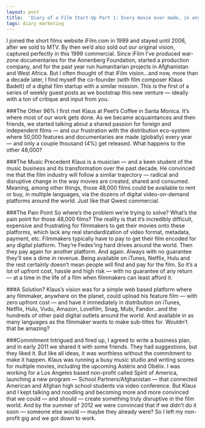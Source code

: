 ```yaml
---
layout: post
title:  'Diary of a Film Start-Up Part 1: Every movie ever made, in any language, anytime, day or night…'
tags: diary marketing
---
```

I joined the short films website iFilm.com in 1999 and stayed until 2006, after we sold to MTV. By then we’d also sold out our original vision, captured perfectly in this 1999 commercial. Since iFilm I’ve produced war-zone documentaries for the Annenberg Foundation, started a production company, and for the past year run humanitarian projects in Afghanistan and West Africa. But I often thought of that iFilm vision…and now, more than a decade later, I find myself the co-founder (with film composer Klaus Badelt) of a digital film startup with a similar mission. This is the first of a series of weekly guest posts as we bootstrap this new venture — ideally with a ton of critique and input from you.

###The Other 96%
I first met Klaus at Peet’s Coffee in Santa Monica. It’s where most of our work gets done. As we became acquaintances and then friends, we started talking about a shared passion for foreign and independent films — and our frustration with the distribution eco-system where 50,000 features and documentaries are made (globally) every year — and only a couple thousand (4%) get released. What happens to the other 48,000?

###The Music Precedent
Klaus is a musician — and a keen student of the music business and its transformation over the past decade. He convinced me that the film industry will follow a similar trajectory — radical and disruptive change in the way movies are created, shared and consumed. Meaning, among other things, those 48,000 films could be available to rent or buy, in multiple languages, via the dozens of digital video-on-demand platforms around the world. Just like that Qwest commercial.

###The Pain Point
So where’s the problem we’re trying to solve? What’s the pain point for those 48,000 films? The reality is that it’s incredibly difficult, expensive and frustrating for filmmakers to get their movies onto these platforms, which lack any real standardization of video format, metadata, payment, etc. Filmmakers typically have to pay to get their film encoded for any digital platform. They’re Fedex’ing hard drives around the world. Then they pay again for another platform. And again. Always with no guarantee they’ll see a dime in revenue. Being available on iTunes, Netflix, Hulu and the rest certainly doesn’t mean people will find and pay for the film. So it’s a lot of upfront cost, hassle and high risk — with no guarantee of any return — at a time in the life of a film when filmmakers can least afford it.

###A Solution?
Klaus’s vision was for a simple web based platform where any filmmaker, anywhere on the planet, could upload his feature film — with zero upfront cost — and have it immediately in distribution on iTunes, Netflix, Hulu, Vudu, Amazon, Lovefilm, Snag, Mubi, Fandor…and the hundreds of other paid digital outlets around the world. And available in as many languages as the filmmaker wants to make sub-titles for. Wouldn’t that be amazing?

###Commitment
Intrigued and fired up, I agreed to write a business plan, and in early 2011 we shared it with some friends. They had suggestions, but they liked it. But like all ideas, it was worthless without the commitment to make it happen. Klaus was running a busy music studio and writing scores for multiple movies, including the upcoming Astérix and Obélix. I was working for a Los Angeles based non-profit called Spirit of America, launching a new program — School Partners/Afghanistan — that connected American and Afghan high school students via video conference. But Klaus and I kept talking and noodling and becoming more and more convinced that we could — and should — create something truly disruptive in the film world. And by the summer of 2012 we were convinced that if we didn’t do it soon — someone else would — maybe they already were? So I left my non-profit gig and we got down to work.
